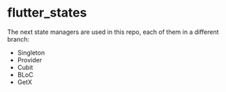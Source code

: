 # flutter_states

The next state managers are used in this repo, each of them in a different branch:

  - Singleton
  - Provider
  - Cubit
  - BLoC
  - GetX
